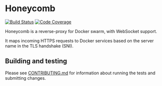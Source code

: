 # Honeycomb

[![Build Status](http://img.shields.io/travis/icecave/honeycomb/master.svg?style=flat-square)](https://travis-ci.org/icecave/honeycomb)
[![Code Coverage](https://img.shields.io/codecov/c/github/icecave/honeycomb/master.svg?style=flat-square)](https://codecov.io/github/icecave/honeycomb)

Honeycomb is a reverse-proxy for Docker swarm, with WebSocket support.

It maps incoming HTTPS requests to Docker services based on the server name in
the TLS handshake (SNI).

## Building and testing

Please see [CONTRIBUTING.md](.github/CONTRIBUTING.md) for information about
running the tests and submitting changes.

